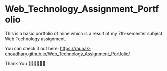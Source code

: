 # Web_Technology_Assignment_Portfolio
This is a basic portfolio of mine which is a result of my 7th-semester subject Web Technology assignment.

You can check it out here: https://raunak-choudhary.github.io/Web_Technology_Assignment_Portfolio/

Thank You 🙏🏼🙏🏼🙏🏼
